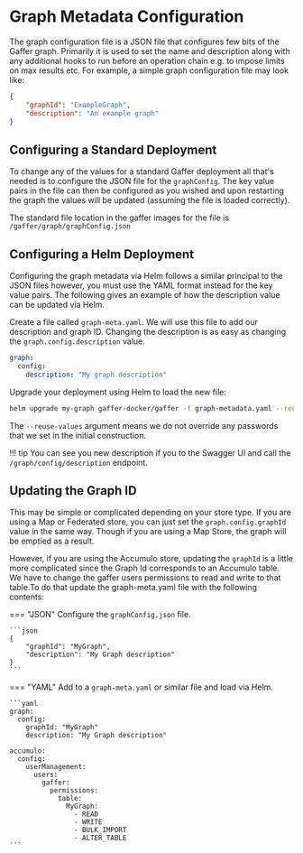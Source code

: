 # Graph Metadata Configuration

The graph configuration file is a JSON file that configures few bits of the
Gaffer graph. Primarily it is used to set the name and description along with
any additional hooks to run before an operation chain e.g. to impose limits on
max results etc. For example, a simple graph configuration file may look like:

```json title="graphConfig.json"
{
    "graphId": "ExampleGraph",
    "description": "An example graph"
}
```

## Configuring a Standard Deployment

To change any of the values for a standard Gaffer deployment all that's needed
is to configure the JSON file for the `graphConfig`. The key value pairs in
the file can then be configured as you wished and upon restarting the graph
the values will be updated (assuming the file is loaded correctly).

The standard file location in the gaffer images for the file is `/gaffer/graph/graphConfig.json`

## Configuring a Helm Deployment

Configuring the graph metadata via Helm follows a similar principal to the JSON
files however, you must use the YAML format instead for the key value pairs. The
following gives an example of how the description value can be updated via Helm.

Create a file called `graph-meta.yaml`. We will use this file to add our
description and graph ID. Changing the description is as easy as changing the
`graph.config.description` value.

```yaml
graph:
  config:
    description: "My graph description"
```

Upgrade your deployment using Helm to load the new file:

```bash
helm upgrade my-graph gaffer-docker/gaffer -f graph-metadata.yaml --reuse-values
```

The `--reuse-values` argument means we do not override any passwords that we set
in the initial construction.

!!! tip
    You can see you new description if you to the Swagger UI and call the
    `/graph/config/description` endpoint.

## Updating the Graph ID

This may be simple or complicated depending on your store type. If you are using
a Map or Federated store, you can just set the `graph.config.graphId` value in
the same way. Though if you are using a Map Store, the graph will be emptied as
a result.

However, if you are using the Accumulo store, updating the `graphId` is a little
more complicated since the Graph Id corresponds to an Accumulo table. We have to
change the gaffer users permissions to read and write to that table.To do that
update the graph-meta.yaml file with the following contents:

=== "JSON"
    Configure the `graphConfig.json` file.

    ```json
    {
        "graphId": "MyGraph",
        "description": "My Graph description"
    }
    ```

=== "YAML"
    Add to a `graph-meta.yaml` or similar file and load via Helm.

    ```yaml
    graph:
      config:
        graphId: "MyGraph"
        description: "My Graph description"

    accumulo:
      config:
        userManagement:
          users:
            gaffer:
              permissions:
                table:
                  MyGraph:
                    - READ
                    - WRITE
                    - BULK_IMPORT
                    - ALTER_TABLE
    ```
